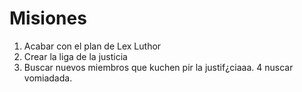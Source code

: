 # Misiones

1. Acabar con el plan de Lex Luthor
2. Crear la liga de la justicia
3. Buscar nuevos miembros que kuchen pir la justif¿ciaaa.
4 nuscar vomiadada.
